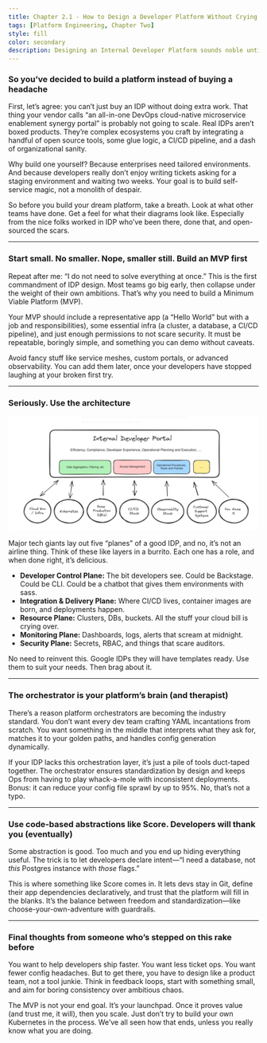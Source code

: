 ```yaml
---
title: Chapter 2.1 - How to Design a Developer Platform Without Crying (Too Much)
tags: [Platform Engineering, Chapter Two]
style: fill
color: secondary
description: Designing an Internal Developer Platform sounds noble until you realize it’s not just slapping a UI on Kubernetes. This blog walks through how to actually design a scalable, friendly IDP using MVP principles, reference architectures, and the wisdom of people who’ve made all the painful mistakes so you don’t have to.
---
```


### So you’ve decided to build a platform instead of buying a headache

First, let’s agree: you can’t just buy an IDP without doing extra work. That thing your vendor calls “an all-in-one DevOps cloud-native microservice enablement synergy portal” is probably not going to scale. Real IDPs aren’t boxed products. They’re complex ecosystems you craft by integrating a handful of open source tools, some glue logic, a CI/CD pipeline, and a dash of organizational sanity.

Why build one yourself? Because enterprises need tailored environments. And because developers really don’t enjoy writing tickets asking for a staging environment and waiting two weeks. Your goal is to build self-service magic, not a monolith of despair.

So before you build your dream platform, take a breath. Look at what other teams have done. Get a feel for what their diagrams look like. Especially from the nice folks worked in IDP who’ve been there, done that, and open-sourced the scars.

---

### Start small. No smaller. Nope, smaller still. Build an MVP first

Repeat after me: “I do not need to solve everything at once.” This is the first commandment of IDP design. Most teams go big early, then collapse under the weight of their own ambitions. That’s why you need to build a Minimum Viable Platform (MVP).

Your MVP should include a representative app (a “Hello World” but with a job and responsibilities), some essential infra (a cluster, a database, a CI/CD pipeline), and just enough permissions to not scare security. It must be repeatable, boringly simple, and something you can demo without caveats.

Avoid fancy stuff like service meshes, custom portals, or advanced observability. You can add them later, once your developers have stopped laughing at your broken first try.

---

### Seriously. Use the architecture

![chapter-2-1-architecture](../assets/blogs/chapter-2-1-design.jpg)

Major tech giants lay out five “planes” of a good IDP, and no, it’s not an airline thing. Think of these like layers in a burrito. Each one has a role, and when done right, it’s delicious.

- **Developer Control Plane:** The bit developers see. Could be Backstage. Could be CLI. Could be a chatbot that gives them environments with sass.
- **Integration & Delivery Plane:** Where CI/CD lives, container images are born, and deployments happen.
- **Resource Plane:** Clusters, DBs, buckets. All the stuff your cloud bill is crying over.
- **Monitoring Plane:** Dashboards, logs, alerts that scream at midnight.
- **Security Plane:** Secrets, RBAC, and things that scare auditors.

No need to reinvent this. Google IDPs they will have templates ready. Use them to suit your needs. Then brag about it.

---

### The orchestrator is your platform’s brain (and therapist)

There’s a reason platform orchestrators are becoming the industry standard. You don’t want every dev team crafting YAML incantations from scratch. You want something in the middle that interprets what they ask for, matches it to your golden paths, and handles config generation dynamically.

If your IDP lacks this orchestration layer, it’s just a pile of tools duct-taped together. The orchestrator ensures standardization by design and keeps Ops from having to play whack-a-mole with inconsistent deployments. Bonus: it can reduce your config file sprawl by up to 95%. No, that’s not a typo.

---

### Use code-based abstractions like Score. Developers will thank you (eventually)

Some abstraction is good. Too much and you end up hiding everything useful. The trick is to let developers declare intent—“I need a database, not _this_ Postgres instance with _those_ flags.”

This is where something like Score comes in. It lets devs stay in Git, define their app dependencies declaratively, and trust that the platform will fill in the blanks. It’s the balance between freedom and standardization—like choose-your-own-adventure with guardrails.

---

### Final thoughts from someone who’s stepped on this rake before

You want to help developers ship faster. You want less ticket ops. You want fewer config headaches. But to get there, you have to design like a product team, not a tool junkie. Think in feedback loops, start with something small, and aim for boring consistency over ambitious chaos.

The MVP is not your end goal. It’s your launchpad. Once it proves value (and trust me, it will), then you scale. Just don’t try to build your own Kubernetes in the process. We’ve all seen how that ends, unless you really know what you are doing.
